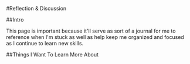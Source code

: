#Reflection & Discussion

##Intro

This page is important because it'll serve as sort of a journal for me to reference when I'm stuck as well as help keep me organized and focused as I continue to learn new skills.

##Things I Want To Learn More About

